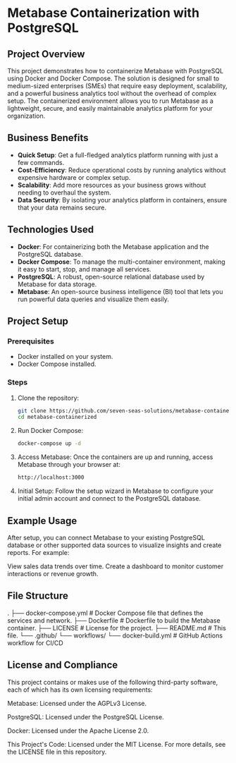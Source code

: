 # Metabase Containerization with PostgreSQL

## Project Overview
This project demonstrates how to containerize Metabase with PostgreSQL using Docker and Docker Compose. The solution is designed for small to medium-sized enterprises (SMEs) that require easy deployment, scalability, and a powerful business analytics tool without the overhead of complex setup. The containerized environment allows you to run Metabase as a lightweight, secure, and easily maintainable analytics platform for your organization.

## Business Benefits
- **Quick Setup**: Get a full-fledged analytics platform running with just a few commands.
- **Cost-Efficiency**: Reduce operational costs by running analytics without expensive hardware or complex setup.
- **Scalability**: Add more resources as your business grows without needing to overhaul the system.
- **Data Security**: By isolating your analytics platform in containers, ensure that your data remains secure.

## Technologies Used
- **Docker**: For containerizing both the Metabase application and the PostgreSQL database.
- **Docker Compose**: To manage the multi-container environment, making it easy to start, stop, and manage all services.
- **PostgreSQL**: A robust, open-source relational database used by Metabase for data storage.
- **Metabase**: An open-source business intelligence (BI) tool that lets you run powerful data queries and visualize them easily.

## Project Setup

### Prerequisites
- Docker installed on your system.
- Docker Compose installed.

### Steps
1. Clone the repository:
   ```bash
   git clone https://github.com/seven-seas-solutions/metabase-containerized.git
   cd metabase-containerized

2. Run Docker Compose:
   ```bash
   docker-compose up -d


3. Access Metabase: Once the containers are up and running, access Metabase through your browser at:
   ```bash
   http://localhost:3000

4. Initial Setup: Follow the setup wizard in Metabase to configure your initial admin account and connect to the PostgreSQL     database.

## Example Usage
After setup, you can connect Metabase to your existing PostgreSQL database or other supported data sources to visualize insights and create reports. For example:

View sales data trends over time.
Create a dashboard to monitor customer interactions or revenue growth.

## File Structure
   .
   ├── docker-compose.yml        # Docker Compose file that defines the services and network.
   ├── Dockerfile                # Dockerfile to build the Metabase container.
   ├── LICENSE                   # License for the project.
   ├── README.md                 # This file.
   └── .github/
       └── workflows/
           └── docker-build.yml  # GitHub Actions workflow for CI/CD


## License and Compliance

This project contains or makes use of the following third-party software, each of which has its own licensing requirements:

Metabase: Licensed under the AGPLv3 License.

PostgreSQL: Licensed under the PostgreSQL License.

Docker: Licensed under the Apache License 2.0.

This Project's Code: Licensed under the MIT License. For more details, see the LICENSE file in this repository.
